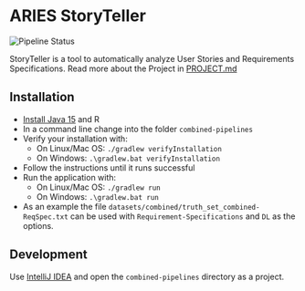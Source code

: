 # ARIES StoryTeller

![Pipeline Status](https://github.com/spanichella/ARIES-story-teller/actions/workflows/java_ci.yml/badge.svg)

StoryTeller is a tool to automatically analyze User Stories and Requirements Specifications.
Read more about the Project in [PROJECT.md](./PROJECT.md)

## Installation

* [Install Java 15](https://www.oracle.com/java/technologies/javase/jdk15-archive-downloads.html) and R
* In a command line change into the folder `combined-pipelines`
* Verify your installation with:
  * On Linux/Mac OS: `./gradlew verifyInstallation`
  * On Windows: `.\gradlew.bat verifyInstallation`
* Follow the instructions until it runs successful
* Run the application with:
  * On Linux/Mac OS: `./gradlew run`
  * On Windows: `.\gradlew.bat run`
* As an example the file `datasets/combined/truth_set_combined-ReqSpec.txt` can be used with `Requirement-Specifications` and `DL` as the options.

## Development

Use [IntelliJ IDEA](https://www.jetbrains.com/idea/) and open the `combined-pipelines` directory as a project.
